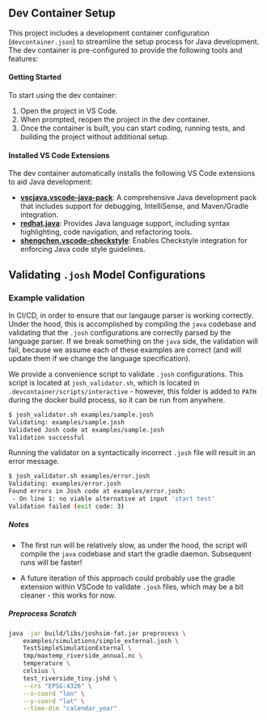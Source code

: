 ## Dev Container Setup

This project includes a development container configuration (`devcontainer.json`) to streamline the setup process for Java development. The dev container is pre-configured to provide the following tools and features:

#### Getting Started
To start using the dev container:
1. Open the project in VS Code.
2. When prompted, reopen the project in the dev container.
3. Once the container is built, you can start coding, running tests, and building the project without additional setup.

#### Installed VS Code Extensions
The dev container automatically installs the following VS Code extensions to aid Java development:
- **[vscjava.vscode-java-pack](https://marketplace.visualstudio.com/items?itemName=vscjava.vscode-java-pack)**: A comprehensive Java development pack that includes support for debugging, IntelliSense, and Maven/Gradle integration.
- **[redhat.java](https://marketplace.visualstudio.com/items?itemName=redhat.java)**: Provides Java language support, including syntax highlighting, code navigation, and refactoring tools.
- **[shengchen.vscode-checkstyle](https://marketplace.visualstudio.com/items?itemName=shengchen.vscode-checkstyle)**: Enables Checkstyle integration for enforcing Java code style guidelines.

## Validating `.josh` Model Configurations

### Example validation

In CI/CD, in order to ensure that our langauge parser is working correctly. Under the hood, this is accomplished by compiling the `java` codebase and validating that the `.josh` configurations are correctly parsed by the language parser. If we break something on the `java` side, the validation will fail, because we assume each of these examples are correct (and will update them if we change the language specification).

We provide a convenience script to validate `.josh` configurations. This script is located at `josh_validator.sh`, which is located in `.devcontainer/scripts/interactive` - however, this folder is added to `PATH` during the docker build process, so it can be run from anywhere.

```bash
$ josh_validator.sh examples/sample.josh 
Validating: examples/sample.josh
Validated Josh code at examples/sample.josh
Validation successful
```

Running the validator on a syntactically incorrect `.josh` file will result in an error message.

```bash
$ josh_validator.sh examples/error.josh 
Validating: examples/error.josh
Found errors in Josh code at examples/error.josh:
 - On line 1: no viable alternative at input 'start test'
Validation failed (exit code: 3)
```

##### Notes 

- The first run will be relatively slow, as under the hood, the script will compile the `java` codebase and start the gradle daemon. Subsequent runs will be faster!

- A future iteration of this approach could probably use the gradle extension within VSCode to validate `.josh` files, which may be a bit cleaner - this works for now.

##### Preprocess Scratch

```bash
java -jar build/libs/joshsim-fat.jar preprocess \
    examples/simulations/simple_external.josh \
    TestSimpleSimulationExternal \
    tmp/maxtemp_riverside_annual.nc \
    temperature \
    celsius \
    test_riverside_tiny.jshd \
    --crs "EPSG:4326" \
    --x-coord "lon" \
    --y-coord "lat" \
    --time-dim "calendar_year"
```
